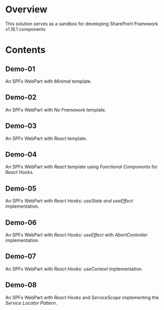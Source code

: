 # Overview

This solution serves as a sandbox for developing SharePoint Framework v1.16.1 components

# Contents

## Demo-01

An SPFx WebPart with _Minimal_ template.

## Demo-02

An SPFx WebPart with _No Framework_ template.

## Demo-03

An SPFx WebPart with _React_ template.

## Demo-04

An SPFx WebPart with _React_ template using _Functional Components_ for _React Hooks_.

## Demo-05

An SPFx WebPart with _React Hooks: useState and useEffect_ implementation.

## Demo-06

An SPFx WebPart with _React Hooks: useEffect_ with _AbortController_ implementation.

## Demo-07

An SPFx WebPart with _React Hooks: useContext_ implementation.

## Demo-08

An SPFx WebPart with _React Hooks_ and _ServiceScope_ implementing the _Service Locator Pattern_.
